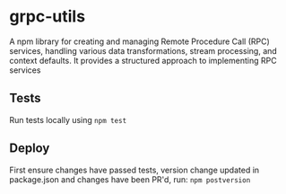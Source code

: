 # grpc-utils

A npm library for creating and managing Remote Procedure Call (RPC) services, handling various data transformations, stream processing, and context defaults. It provides a structured approach to implementing RPC services 

## Tests

Run tests locally using `npm test`

## Deploy

First ensure changes have passed tests, version change updated in package.json and changes have been PR'd, run:
`npm postversion`